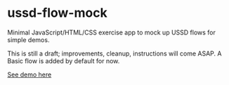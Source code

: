 # ussd-flow-mock

Minimal JavaScript/HTML/CSS exercise app to mock up USSD flows for simple demos.

This is still a draft; improvements, cleanup, instructions will come ASAP.
A Basic flow is added by default for now.

[See demo here](src/index.html)
